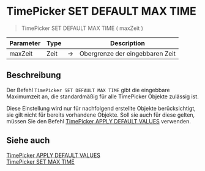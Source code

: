 # TimePicker SET DEFAULT MAX TIME

> TimePicker SET DEFAULT MAX TIME ( maxZeit )

| Parameter | Type | | Description |
| --- | --- | --- | --- |
| maxZeit | Zeit | → | Obergrenze der eingebbaren Zeit |

## Beschreibung

Der Befehl `TimePicker SET DEFAULT MAX TIME` gibt die eingebbare Maximumzeit an, die standardmäßig für alle TimePicker Objekte zulässig ist.

Diese Einstellung wird nur für nachfolgend erstellte Objekte berücksichtigt, sie gilt nicht für bereits vorhandene Objekte. Soll sie auch für diese gelten, müssen Sie den Befehl [TimePicker APPLY DEFAULT VALUES](TimePicker%20APPLY%20DEFAULT%20VALUES.md) verwenden.

## Siehe auch

[TimePicker APPLY DEFAULT VALUES](TimePicker%20APPLY%20DEFAULT%20VALUES.md)  
[TimePicker SET MAX TIME](TimePicker%20SET%20MAX%20TIME.md)

